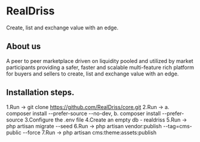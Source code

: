 # RealDriss
Create, list and exchange value with an edge.

## About us
A peer to peer marketplace driven on liquidity pooled and utilized by market participants providing a safer, faster and scalable multi-feature rich platform for buyers and sellers to create, list and exchange value with an edge.


## Installation steps.
1.Run -> git clone https://github.com/RealDriss/core.git
2.Run -> a. composer install --prefer-source --no-dev, b. composer install --prefer-source
3.Configure the .env file
4.Create an empty db - realdriss
5.Run -> php artisan migrate --seed
6.Run -> php artisan vendor:publish --tag=cms-public --force
7.Run -> php artisan cms:theme:assets:publish